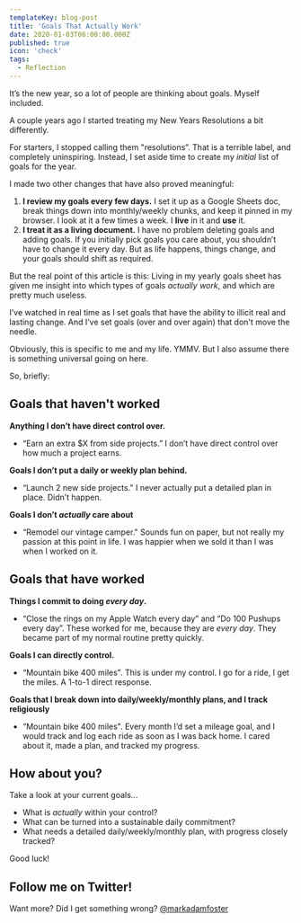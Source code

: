 ```yaml
---
templateKey: blog-post
title: 'Goals That Actually Work'
date: 2020-01-03T06:00:00.000Z
published: true
icon: 'check'
tags:
  - Reflection
---
```


It’s the new year, so a lot of people are thinking about goals. Myself included.

A couple years ago I started treating my New Years Resolutions a bit differently. 

For starters, I stopped calling them "resolutions”. That is a terrible label, and completely uninspiring. Instead, I set aside time to create my _initial_ list of goals for the year.

I made two other changes that have also proved meaningful:

1. **I review my goals every few days.** I set it up as a Google Sheets doc, break things down into monthly/weekly chunks, and keep it pinned in my browser. I look at it a few times a week. I **live** in it and **use** it. 
2. **I treat it as a living document.** I have no problem deleting goals and adding goals. If you initially pick goals you care about, you shouldn’t have to change it every day. But as life happens, things change, and your goals should shift as required.

But the real point of this article is this: Living in my yearly goals sheet has given me insight into which types of goals *actually work*, and which are pretty much useless.

I’ve watched in real time as I set goals that have the ability to illicit real and lasting change. And I’ve set goals (over and over again) that don't move the needle. 

Obviously, this is specific to me and my life. YMMV. But I also assume there is something universal going on here.

So, briefly:

## Goals that haven't worked

**Anything I don’t have direct control over.** 

- “Earn an extra $X from side projects.” I don’t have direct control over how much a project earns.

**Goals I don’t put a daily or weekly plan behind.**

- “Launch 2 new side projects." I never actually put a detailed plan in place. Didn’t happen.

**Goals I don’t *actually* care about**
- “Remodel our vintage camper." Sounds fun on paper, but not really my passion at this point in life. I was happier when we sold it than I was when I worked on it.

## Goals that have worked

**Things I commit to doing *every day*.**
- “Close the rings on my Apple Watch every day” and “Do 100 Pushups every day”. These worked for me, because they are *every day*. They became part of my normal routine pretty quickly.

**Goals I can directly control.**
- “Mountain bike 400 miles". This is under my control. I go for a ride, I get the miles. A 1-to-1 direct response.

**Goals that I break down into daily/weekly/monthly plans, and I track religiously**
- “Mountain bike 400 miles". Every month I’d set a mileage goal, and I would track and log each ride as soon as I was back home. I cared about it, made a plan, and tracked my progress.

## How about you?
Take a look at your current goals... 

- What is *actually* within your control?
- What can be turned into a sustainable daily commitment?
- What needs a detailed daily/weekly/monthly plan, with progress closely tracked?

Good luck!


## Follow me on Twitter!

Want more? Did I get something wrong? [@markadamfoster](https://www.twitter.com/markadamfoster)
